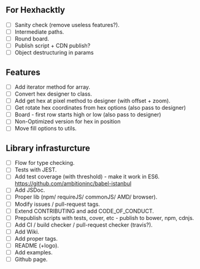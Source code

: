## For Hexhacktly

- [ ] Sanity check (remove useless features?).
- [ ] Intermediate paths.
- [ ] Round board.
- [ ] Publish script + CDN publish?
- [ ] Object destructuring in params

## Features

- [ ] Add iterator method for array.
- [ ] Convert hex designer to class.
- [ ] Add get hex at pixel method to designer (with offset + zoom).
- [ ] Get rotate hex coordinates from hex options (also pass to designer)
- [ ] Board - first row starts high or low (also pass to designer)
- [ ] Non-Optimized version for hex in position
- [ ] Move fill options to utils.

## Library infrasturcture
- [ ] Flow for type checking.
- [ ] Tests with JEST.
- [ ] Add test coverage (with threshold) - make it work in ES6. https://github.com/ambitioninc/babel-istanbul
- [ ] Add JSDoc.
- [ ] Proper lib (npm/ requireJS/ commonJS/ AMD/ browser).
- [ ] Modify issues / pull-request tags.
- [ ] Extend CONTRIBUTING and add CODE_OF_CONDUCT.
- [ ] Prepublish scripts with tests, cover, etc - publish to bower, npm, cdnjs.
- [ ] Add CI / build checker / pull-request checker (travis?).
- [ ] Add Wiki.
- [ ] Add proper tags.
- [ ] README (+logo).
- [ ] Add examples.
- [ ] Github page.

